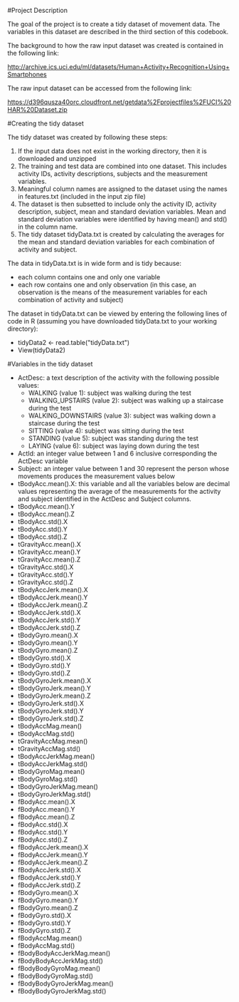 #Project Description

The goal of the project is to create a tidy dataset of movement data. The variables in this dataset are described in the third section of this codebook.

The background to how the raw input dataset was created is contained in the following link:

http://archive.ics.uci.edu/ml/datasets/Human+Activity+Recognition+Using+Smartphones

The raw input dataset can be accessed from the following link:

https://d396qusza40orc.cloudfront.net/getdata%2Fprojectfiles%2FUCI%20HAR%20Dataset.zip


#Creating the tidy dataset

The tidy dataset was created by following these steps:  
1. If the input data does not exist in the working directory, then it is downloaded and unzipped  
2. The training and test data are combined into one dataset. This includes activity IDs, activity descriptions, subjects and the measurement variables.  
3. Meaningful column names are assigned to the dataset using the names in features.txt (included in the input zip file)  
4. The dataset is then subsetted to include only the activity ID, activity description, subject, mean and standard deviation variables. Mean and standard deviation variables were identified by having mean() and std() in the column name.  
5. The tidy dataset tidyData.txt is created by calculating the averages for the mean and standard deviation variables for each combination of activity and subject.  

The data in tidyData.txt is in wide form and is tidy because:
* each column contains one and only one variable  
* each row contains one and only observation (in this case, an observation is the means of the measurement variables for each combination of activity and subject)  

The dataset in tidyData.txt can be viewed by entering the following lines of code in R (assuming you have downloaded tidyData.txt to your working directory):  
* tidyData2 <- read.table("tidyData.txt")
* View(tidyData2)

#Variables in the tidy dataset

* ActDesc: a text description of the activity with the following possible values:  
	+ WALKING (value 1): subject was walking during the test  
	+ WALKING_UPSTAIRS (value 2): subject was walking up a staircase during the test  
	+ WALKING_DOWNSTAIRS (value 3): subject was walking down a staircase during the test  
	+ SITTING (value 4): subject was sitting during the test  
	+ STANDING (value 5): subject was standing during the test  
	+ LAYING (value 6): subject was laying down during the test  
* ActId: an integer value between 1 and 6 inclusive corresponding the ActDesc variable  
* Subject: an integer value between 1 and 30 represent the person whose movements produces the measurement values below  
* tBodyAcc.mean().X: this variable and all the variables below are decimal values representing the average of the measurements for the activity and subject identified in the ActDesc and Subject columns.  
* tBodyAcc.mean().Y  
* tBodyAcc.mean().Z  
* tBodyAcc.std().X  
* tBodyAcc.std().Y  
* tBodyAcc.std().Z  
* tGravityAcc.mean().X  
* tGravityAcc.mean().Y  
* tGravityAcc.mean().Z  
* tGravityAcc.std().X  
* tGravityAcc.std().Y  
* tGravityAcc.std().Z  
* tBodyAccJerk.mean().X  
* tBodyAccJerk.mean().Y  
* tBodyAccJerk.mean().Z  
* tBodyAccJerk.std().X  
* tBodyAccJerk.std().Y  
* tBodyAccJerk.std().Z  
* tBodyGyro.mean().X  
* tBodyGyro.mean().Y  
* tBodyGyro.mean().Z  
* tBodyGyro.std().X  
* tBodyGyro.std().Y  
* tBodyGyro.std().Z  
* tBodyGyroJerk.mean().X  
* tBodyGyroJerk.mean().Y  
* tBodyGyroJerk.mean().Z  
* tBodyGyroJerk.std().X  
* tBodyGyroJerk.std().Y  
* tBodyGyroJerk.std().Z  
* tBodyAccMag.mean()  
* tBodyAccMag.std()  
* tGravityAccMag.mean()  
* tGravityAccMag.std()  
* tBodyAccJerkMag.mean()  
* tBodyAccJerkMag.std()  
* tBodyGyroMag.mean()  
* tBodyGyroMag.std()  
* tBodyGyroJerkMag.mean()  
* tBodyGyroJerkMag.std()  
* fBodyAcc.mean().X  
* fBodyAcc.mean().Y  
* fBodyAcc.mean().Z  
* fBodyAcc.std().X  
* fBodyAcc.std().Y  
* fBodyAcc.std().Z  
* fBodyAccJerk.mean().X  
* fBodyAccJerk.mean().Y  
* fBodyAccJerk.mean().Z  
* fBodyAccJerk.std().X  
* fBodyAccJerk.std().Y  
* fBodyAccJerk.std().Z  
* fBodyGyro.mean().X  
* fBodyGyro.mean().Y  
* fBodyGyro.mean().Z  
* fBodyGyro.std().X  
* fBodyGyro.std().Y  
* fBodyGyro.std().Z  
* fBodyAccMag.mean()  
* fBodyAccMag.std()  
* fBodyBodyAccJerkMag.mean()  
* fBodyBodyAccJerkMag.std()  
* fBodyBodyGyroMag.mean()  
* fBodyBodyGyroMag.std()  
* fBodyBodyGyroJerkMag.mean()  
* fBodyBodyGyroJerkMag.std()  